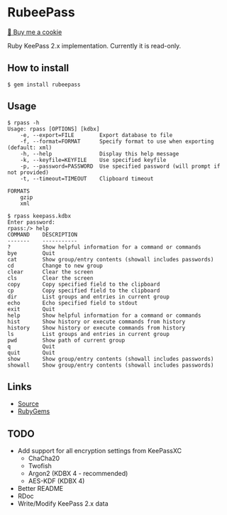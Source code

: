# RubeePass

<a href="https://www.buymeacoffee.com/mjwhitta">🍪 Buy me a cookie</a>

Ruby KeePass 2.x implementation. Currently it is read-only.

## How to install

```
$ gem install rubeepass
```

## Usage

```
$ rpass -h
Usage: rpass [OPTIONS] [kdbx]
    -e, --export=FILE        Export database to file
    -f, --format=FORMAT      Specify format to use when exporting (default: xml)
    -h, --help               Display this help message
    -k, --keyfile=KEYFILE    Use specified keyfile
    -p, --password=PASSWORD  Use specified password (will prompt if not provided)
    -t, --timeout=TIMEOUT    Clipboard timeout

FORMATS
	gzip
	xml

$ rpass keepass.kdbx
Enter password:
rpass:/> help
COMMAND    DESCRIPTION
-------    -----------
?          Show helpful information for a command or commands
bye        Quit
cat        Show group/entry contents (showall includes passwords)
cd         Change to new group
clear      Clear the screen
cls        Clear the screen
copy       Copy specified field to the clipboard
cp         Copy specified field to the clipboard
dir        List groups and entries in current group
echo       Echo specified field to stdout
exit       Quit
help       Show helpful information for a command or commands
hist       Show history or execute commands from history
history    Show history or execute commands from history
ls         List groups and entries in current group
pwd        Show path of current group
q          Quit
quit       Quit
show       Show group/entry contents (showall includes passwords)
showall    Show group/entry contents (showall includes passwords)
```

## Links

- [Source](https://gitlab.com/mjwhitta/rubeepass)
- [RubyGems](https://rubygems.org/gems/rubeepass)

## TODO

- Add support for all encryption settings from KeePassXC
    - ChaCha20
    - Twofish
    - Argon2 (KDBX 4 - recommended)
    - AES-KDF (KDBX 4)
- Better README
- RDoc
- Write/Modify KeePass 2.x data
